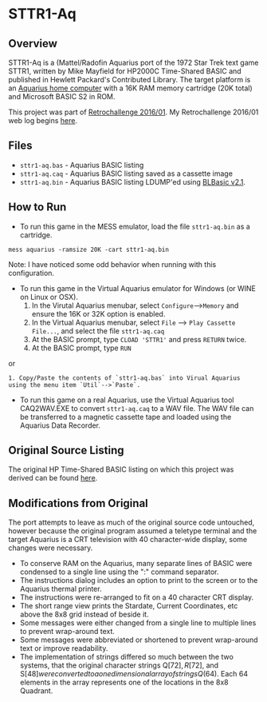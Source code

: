 STTR1-Aq
========
Overview
--------
STTR1-Aq is a (Mattel/Radofin Aquarius port of the 1972 Star Trek text game STTR1, written by Mike Mayfield for HP2000C Time-Shared BASIC and published in Hewlett Packard's Contributed Library. The target platform is an [Aquarius home computer](https://en.wikipedia.org/wiki/Mattel_Aquarius) with a 16K RAM memory cartridge (20K total) and Microsoft BASIC S2 in ROM.

This project was part of [Retrochallenge 2016/01](http://www.wickensonline.co.uk/retrochallenge-2012sc/rc201601-entrants-list/). My Retrochallenge 2016/01 web log begins  [here](http://16kram.com/2015/12/02/retrochallenge-201601-prologue-2/).

Files
-----
 * `sttr1-aq.bas` - Aquarius BASIC listing
 * `sttr1-aq.caq` - Aquarius BASIC listing saved as a cassette image
 * `sttr1-aq.bin` - Aquarius BASIC listing LDUMP'ed using [BLBasic v2.1](http://atariage.com/forums/topic/232773-aquarius-blbasic-v20/?p=3139181).

How to Run
----------
  * To run this game in the MESS emulator, load the file `sttr1-aq.bin` as a cartridge.

  `mess aquarius -ramsize 20K -cart sttr1-aq.bin`

  Note:  I have noticed some odd behavior when running with this configuration.

  * To run this game in the Virtual Aquarius emulator for Windows (or WINE on Linux or OSX).
    1. In the Virutal Aquarius menubar, select `Configure`-->`Memory` and ensure the 16K or 32K option is enabled.
    2. In the Virtual Aquarius menubar, select `File` --> `Play Cassette File...`, and select the file `sttr1-aq.caq`
    3. At the BASIC prompt, type `CLOAD 'STTR1'` and press `RETURN` twice.
    4. At the BASIC prompt, type `RUN`

   or

    1. Copy/Paste the contents of `sttr1-aq.bas` into Virual Aquarius using the menu item `Util`-->`Paste`.

  * To run this game on a real Aquarius, use the Virtual Aquarius tool CAQ2WAV.EXE to convert `sttr1-aq.caq` to a WAV file. The WAV file can be transferred to a magnetic cassette tape and loaded using the Aquarius Data Recorder.

Original Source Listing
-----------------------
The original HP Time-Shared BASIC listing on which this project was derived can be found [here](http://web.archive.org/web/20150215080553/http://www.dunnington.u-net.com/public/startrek/STTR1).

Modifications from Original
---------------------------
The port attempts to leave as much of the original source code untouched, however because the original program assumed a teletype terminal and the target Aquarius is a CRT television with 40 character-wide display, some changes were necessary.

  * To conserve RAM on the Aquarius, many separate lines of BASIC were condensed to a single line using the ":" command separator.
  * The instructions dialog includes an option to print to the screen or to the Aquarius thermal printer.
  * The instructions were re-arranged to fit on a 40 character CRT display.
  * The short range view prints the Stardate, Current Coordinates, etc above the 8x8 grid instead of beside it.
  * Some messages were either changed from a single line to multiple lines to prevent wrap-around text.
  * Some messages were abbreviated or shortened to prevent wrap-around text or improve readability.
  * The implementation of strings differed so much between the two systems, that the original character strings Q$[72], R$[72], and S$[48] were converted to a one dimensional array of strings Q$(64). Each 64 elements in the array represents one of the locations in the 8x8 Quadrant.
